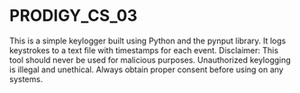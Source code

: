 # PRODIGY_CS_03
This is a simple keylogger built using Python and the pynput library. It logs keystrokes to a text file with timestamps for each event.
Disclaimer: This tool should never be used for malicious purposes. Unauthorized keylogging is illegal and unethical. Always obtain proper consent before using on any systems.
